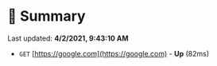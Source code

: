 # 📖 Summary
Last updated: **4/2/2021, 9:43:10 AM**

- `GET` [https://google.com](https://google.com) - **Up** (82ms)
